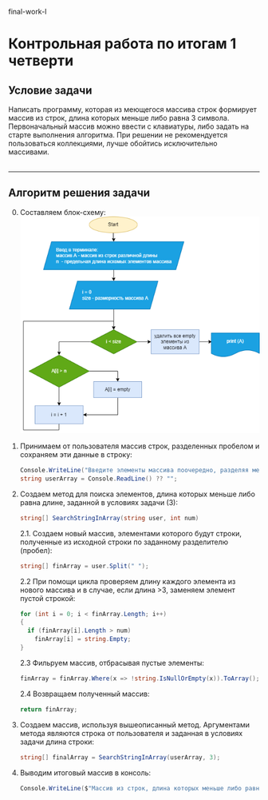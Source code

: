 final-work-I

# Контрольная работа по итогам 1 четверти

## Условие задачи

Написать программу, которая из меющегося массива строк формирует массив из строк, длина которых меньше либо равна 3 символа.
Первоначальный массив можно ввести с клавиатуры, либо задать на старте выполнения алгоритма.
При решении не рекомендуется пользоваться коллекциями, лучше обойтись исключительно массивами.  
<br />

---

## Алгоритм решения задачи

0. Составляем блок-схему:
   ![Блок-схема](FinalWork_I.png 'Блок-схема')
1. Принимаем от пользователя массив строк, разделенных пробелом и сохраняем эти данные в строку:

   ```c#
   Console.WriteLine("Введите элементы массива поочередно, разделяя между собой пробелом");
   string userArray = Console.ReadLine() ?? "";
   ```

1. Создаем метод для поиска элементов, длина которых меньше либо равна длине, заданной в условиях задачи (3):

   ```c#
   string[] SearchStringInArray(string user, int num)
   ```

   2.1. Создаем новый массив, элементами которого будут строки, полученные из исходной строки по заданному разделителю (пробел):

   ```c#
   string[] finArray = user.Split(" ");
   ```

   2.2 При помощи цикла проверяем длину каждого элемента из нового массива и в случае, если длина >3, заменяем элемент пустой строкой:

   ```c#
   for (int i = 0; i < finArray.Length; i++)
   {
     if (finArray[i].Length > num)
       finArray[i] = string.Empty;
   }
   ```

   2.3 Фильруем массив, отбрасывая пустые элементы:

   ```c#
   finArray = finArray.Where(x => !string.IsNullOrEmpty(x)).ToArray();
   ```

   2.4 Возвращаем полученный массив:

   ```c#
   return finArray;
   ```

1. Создаем массив, используя вышеописанный метод. Аргументами метода являются строка от пользователя и заданная в условиях задачи длина строки:

   ```c#
   string[] finalArray = SearchStringInArray(userArray, 3);
   ```

1. Выводим итоговый массив в консоль:

   ```c#
   Console.WriteLine($"Массив из строк, длина которых меньше либо равна 3: [ {string.Join(", ", finalArray)} ]");
   ```
